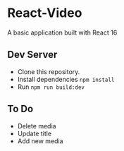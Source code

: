 # React-Video

A basic application built with React 16

## Dev Server

* Clone this repository.
* Install dependencies `npm install`
* Run `npm run build:dev`

## To Do

* Delete media
* Update title
* Add new media
